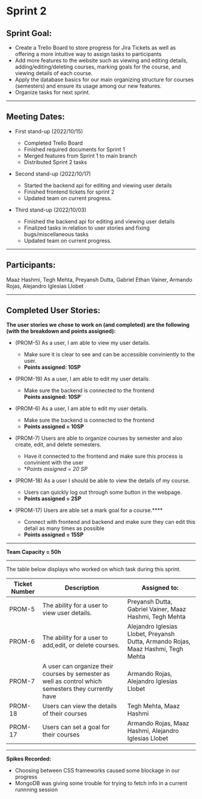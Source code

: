# Sprint 2

## Sprint Goal:

- Create a Trello Board to store progress for Jira Tickets as well as offering a more intuitive way to assign tasks to participants
- Add more features to the website such as viewing and editing details, adding/editing/deleting courses, marking goals for the course, and viewing details of each course.
- Apply the database basics for our main organizing structure for courses (semesters) and ensure its usage among our new features.
- Organize tasks for next sprint. 

---

## Meeting Dates:
- First stand-up (2022/10/15)
    - Completed Trello Board
    - Finished required documents for Sprint 1
    - Merged features from Sprint 1 to main branch
    - Distributed Sprint 2 tasks

- Second stand-up (2022/10/17)
    - Started the backend api for editing and viewing user details
    - Finished frontend tickets for sprint 2 
    - Updated team on current progress.

- Third stand-up (2022/10/03)
    - Finished the backend api for editing and viewing user details
    - Finalized tasks in relation to user stories and fixing bugs/miscellaneous tasks
    - Updated team on current progress.

---

## Participants: 

Maaz Hashmi, Tegh Mehta, Preyansh Dutta, Gabriel Ethan Vainer, Armando Rojas, Alejandro Iglesias Llobet

---

## Completed User Stories:

**The user stories we chose to work on (and completed) are the following (with the breakdown and points assigned):**

- (PROM-5) As a user, I am able to view my user details.
    - Make sure it is clear to see and can be accessible conviniently to the user. 
    - **Points assigned: 10SP**

-  (PROM-19) As a user, I am able to edit my user details. 
    - Make sure the backend is connected to the frontend  
    **Points assigned: 10SP**`

-  (PROM-6) As a user, I am able to edit my user details. 
    -  Make sure the backend is connected to the frontend
    - **Points assigned = 10SP**

- (PROM-7) Users are able to organize courses by semester and also create, edit, and delete semesters.
    - Have it connected to the frontend and make sure this process is convinient with the user
    - **Points assigned = 20 SP*

- (PROM-18) As a user I should be able to view the details of my course.
    - Users can quickly log out through some button in the webpage.
    - **Points assigned = 2SP**

- (PROM-17) Users are able set a mark goal for a course.****
    - Connect with frontend and backend and make sure they can edit this detail as many times as possible
    - **Points assigned = 15SP**
    
---

**Team Capacity = 50h**

--- 

The table below displays who worked on which task during this sprint. 

| Ticket Number    | Description     | Assigned to:    |
| ------------- | ------------- | -------- |
| PROM-5 | The ability for a user to view user details. | Preyansh Dutta, Gabriel Vainer, Maaz Hashmi, Tegh Mehta
| PROM-6 | The ability for a user to add,edit, or delete courses. | Alejandro Iglesias Llobet, Preyansh Dutta, Armando Rojas, Maaz Hashmi, Tegh Mehta
| PROM-7 | A user can organize their courses by semester as well as control which semesters they currently have  | Armando Rojas, Alejandro Iglesias Llobet
| PROM-18| Users can view the details of their courses  | Tegh Mehta, Maaz Hashmi
| PROM-17| Users can set a goal for their courses  | Armando Rojas, Maaz Hashmi, Alejandro Iglesias Llobet

--- 
**Spikes Recorded:**
- Choosing between CSS frameworks caused some blockage in our progress
- MongoDB was giving some trouble for trying to fetch info in a current runnning session
